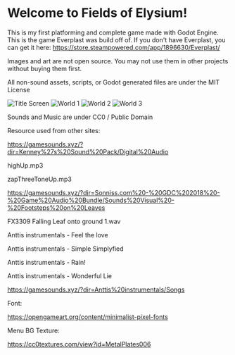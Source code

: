 # Welcome to Fields of Elysium!

This is my first platforming and complete game made with Godot Engine. This is the game Everplast was build off of.
If you don't have Everplast, you can get it here: https://store.steampowered.com/app/1896630/Everplast/

Images and art are not open source. You may not use them in other projects without buying them first.

All non-sound assets, scripts, or Godot generated files are under the MIT License

![Title Screen](https://user-images.githubusercontent.com/37941646/155028183-2bdeea73-d89a-470b-8758-82873e82e317.png)
![World 1](https://user-images.githubusercontent.com/37941646/155028504-b98492c1-aa54-4997-a267-71de1914434e.png)
![World 2](https://user-images.githubusercontent.com/37941646/155028383-5d0f164f-4dfb-45ef-aee3-cb3b15cdcaf8.png)
![World 3](https://user-images.githubusercontent.com/37941646/155028291-45e072ba-61fb-4888-8cca-7596a37c74c1.png)

Sounds and Music are under CC0 / Public Domain

Resource used from other sites:

https://gamesounds.xyz/?dir=Kenney%27s%20Sound%20Pack/Digital%20Audio

highUp.mp3

zapThreeToneUp.mp3

https://gamesounds.xyz/?dir=Sonniss.com%20-%20GDC%202018%20-%20Game%20Audio%20Bundle/Sounds%20Visual%20-%20Footsteps%20on%20Leaves

FX3309 Falling Leaf onto ground 1.wav


Anttis instrumentals - Feel the love

Anttis instrumentals - Simple Simplyfied

Anttis instrumentals - Rain!



Anttis instrumentals - Wonderful Lie

https://gamesounds.xyz/?dir=Anttis%20instrumentals/Songs


Font:

https://opengameart.org/content/minimalist-pixel-fonts


Menu BG Texture:

https://cc0textures.com/view?id=MetalPlates006
